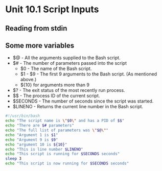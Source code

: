 # Unit 10.1 Script Inputs

## Reading from stdin

## Some more variables


* $@ - All the arguments supplied to the Bash script.
* $# - The number of parameters passed into the script
  * $0 - The name of the Bash script.
  * $1 - $9 - The first 9 arguments to the Bash script. (As mentioned above.)
  * ${10} for arguments more than 9
* $? - The exit status of the most recently run process.
* $\$ - The process ID of the current script.
* $SECONDS - The number of seconds since the script was started.
* $LINENO - Returns the current line number in the Bash script.

```bash
#!/usr/bin/bash
echo "The script name is \"$0\" and has a PID of $$"
echo "There are $# parameters"
echo "The full list of parameters was \"$@\""
echo "Argument 1 is $1"
echo "Argument 9 is $9"
echo "argument 10 is ${10}"
echo "This is line number $LINENO"
echo "This script is running for $SECONDS seconds"
sleep 3
echo "This script is now running for $SECONDS seconds"
```